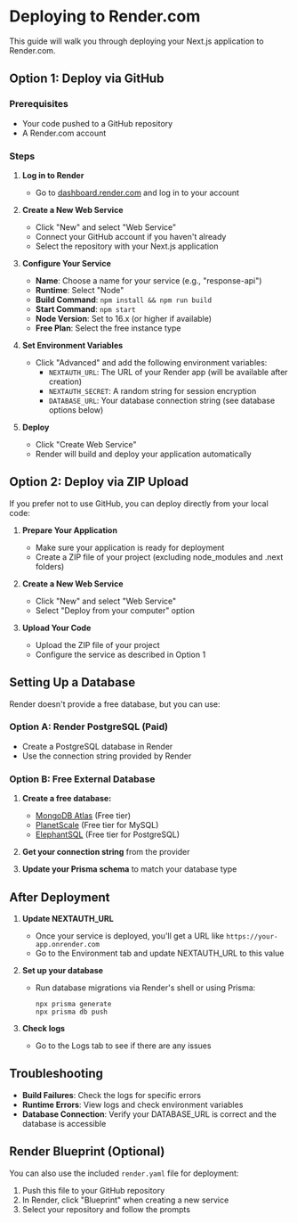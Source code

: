 # Deploying to Render.com

This guide will walk you through deploying your Next.js application to Render.com.

## Option 1: Deploy via GitHub

### Prerequisites
- Your code pushed to a GitHub repository
- A Render.com account

### Steps

1. **Log in to Render**
   - Go to [dashboard.render.com](https://dashboard.render.com) and log in to your account

2. **Create a New Web Service**
   - Click "New" and select "Web Service"
   - Connect your GitHub account if you haven't already
   - Select the repository with your Next.js application

3. **Configure Your Service**
   - **Name**: Choose a name for your service (e.g., "response-api")
   - **Runtime**: Select "Node"
   - **Build Command**: `npm install && npm run build`
   - **Start Command**: `npm start`
   - **Node Version**: Set to 16.x (or higher if available)
   - **Free Plan**: Select the free instance type

4. **Set Environment Variables**
   - Click "Advanced" and add the following environment variables:
     - `NEXTAUTH_URL`: The URL of your Render app (will be available after creation)
     - `NEXTAUTH_SECRET`: A random string for session encryption
     - `DATABASE_URL`: Your database connection string (see database options below)

5. **Deploy**
   - Click "Create Web Service"
   - Render will build and deploy your application automatically

## Option 2: Deploy via ZIP Upload

If you prefer not to use GitHub, you can deploy directly from your local code:

1. **Prepare Your Application**
   - Make sure your application is ready for deployment
   - Create a ZIP file of your project (excluding node_modules and .next folders)

2. **Create a New Web Service**
   - Click "New" and select "Web Service"
   - Select "Deploy from your computer" option

3. **Upload Your Code**
   - Upload the ZIP file of your project
   - Configure the service as described in Option 1

## Setting Up a Database

Render doesn't provide a free database, but you can use:

### Option A: Render PostgreSQL (Paid)
- Create a PostgreSQL database in Render
- Use the connection string provided by Render

### Option B: Free External Database
1. **Create a free database:**
   - [MongoDB Atlas](https://www.mongodb.com/cloud/atlas) (Free tier)
   - [PlanetScale](https://planetscale.com/) (Free tier for MySQL)
   - [ElephantSQL](https://www.elephantsql.com/) (Free tier for PostgreSQL)

2. **Get your connection string** from the provider

3. **Update your Prisma schema** to match your database type

## After Deployment

1. **Update NEXTAUTH_URL**
   - Once your service is deployed, you'll get a URL like `https://your-app.onrender.com`
   - Go to the Environment tab and update NEXTAUTH_URL to this value

2. **Set up your database**
   - Run database migrations via Render's shell or using Prisma:
     ```
     npx prisma generate
     npx prisma db push
     ```

3. **Check logs**
   - Go to the Logs tab to see if there are any issues

## Troubleshooting

- **Build Failures**: Check the logs for specific errors
- **Runtime Errors**: View logs and check environment variables
- **Database Connection**: Verify your DATABASE_URL is correct and the database is accessible

## Render Blueprint (Optional)

You can also use the included `render.yaml` file for deployment:
1. Push this file to your GitHub repository
2. In Render, click "Blueprint" when creating a new service
3. Select your repository and follow the prompts 